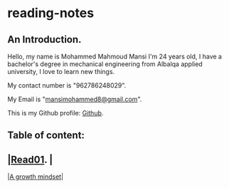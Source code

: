 # reading-notes
## An Introduction. 

Hello, my name is Mohammed Mahmoud Mansi I'm 24 years old, I have a bachelor's degree in mechanical engineering from Albalqa applied university, I love to learn new things.

My contact number is "962786248029". 

My Email is "mansimohammed8@gmail.com". 

This is my Github profile: [Github](https://github.com/Momansi96). 

## Table of content: 

|[Read01](https://momansi96.github.io/reading-notes/Read01). |
------------
|[A growth mindset](https://momansi96.github.io/reading-notes/growthmind)|




